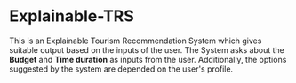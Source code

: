 # Explainable-TRS

This is an Explainable Tourism Recommendation System which gives suitable output based on the inputs of the user. The System asks about the **Budget** and **Time duration** as inputs from the user. Additionally, the options suggested by the system are depended on the user's profile.
